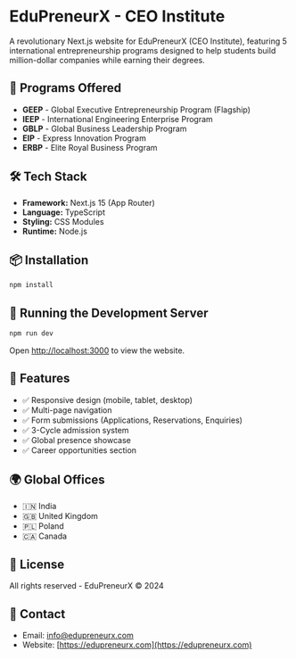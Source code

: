 # EduPreneurX - CEO Institute

A revolutionary Next.js website for EduPreneurX (CEO Institute), featuring 5 international entrepreneurship programs designed to help students build million-dollar companies while earning their degrees.

## 🚀 Programs Offered

- **GEEP** - Global Executive Entrepreneurship Program (Flagship)
- **IEEP** - International Engineering Enterprise Program
- **GBLP** - Global Business Leadership Program
- **EIP** - Express Innovation Program
- **ERBP** - Elite Royal Business Program

## 🛠️ Tech Stack

- **Framework:** Next.js 15 (App Router)
- **Language:** TypeScript
- **Styling:** CSS Modules
- **Runtime:** Node.js

## 📦 Installation

```bash
npm install
```

## 🏃 Running the Development Server

```bash
npm run dev
```

Open [http://localhost:3000](http://localhost:3000) to view the website.

## 📝 Features

- ✅ Responsive design (mobile, tablet, desktop)
- ✅ Multi-page navigation
- ✅ Form submissions (Applications, Reservations, Enquiries)
- ✅ 3-Cycle admission system
- ✅ Global presence showcase
- ✅ Career opportunities section

## 🌍 Global Offices

- 🇮🇳 India
- 🇬🇧 United Kingdom
- 🇵🇱 Poland
- 🇨🇦 Canada

## 📄 License

All rights reserved - EduPreneurX © 2024

## 🤝 Contact

- Email: info@edupreneurx.com
- Website: [https://edupreneurx.com](https://edupreneurx.com)
